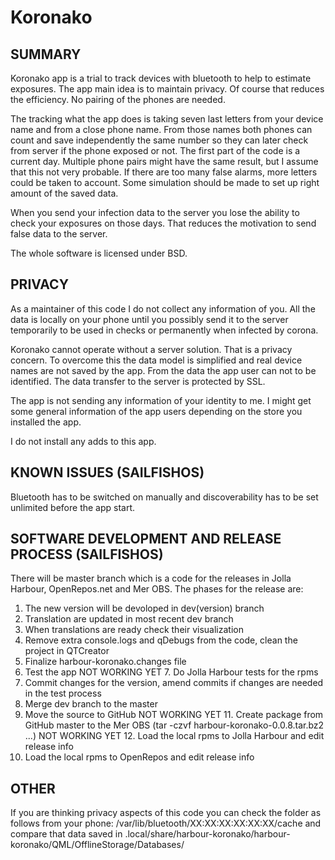# Koronako

## SUMMARY
Koronako app is a trial to track devices with bluetooth to help to estimate exposures. The app main idea is to maintain privacy. Of course that reduces the efficiency. No pairing of the phones are needed.

The tracking what the app does is taking seven last letters from your device name and from a close phone name. From those names both phones can count and save independently the same number so they can later check from server if the phone exposed or not. The first part of the code is a current day. Multiple phone pairs might have the same result, but I assume that this not very probable. If there are too many false alarms, more letters could be taken to account. Some simulation should be made to set up right amount of the saved data.

When you send your infection data to the server you lose the ability to check your exposures on those days. That reduces the motivation to send false data to the server.

The whole software is licensed under BSD.

## PRIVACY
As a maintainer of this code I do not collect any information of you. All the data is locally on your phone until you possibly send it to the server temporarily to be used in checks or permanently when infected by corona. 

Koronako cannot operate without a server solution. That is a privacy concern. To overcome this the data model is simplified and real device names are not saved by the app. From the data the app user can not to be identified. The data transfer to the server is protected by SSL.

The app is not sending any information of your identity to me. I might get some general information of the app users depending on the store you installed the app.

I do not install any adds to this app.

## KNOWN ISSUES (SAILFISHOS)

Bluetooth has to be switched on manually and discoverability has to be set unlimited before the app start.

## SOFTWARE DEVELOPMENT AND RELEASE PROCESS (SAILFISHOS)

There will be master branch which is a code for the releases in Jolla Harbour, OpenRepos.net and Mer OBS. The phases for the release are:

1. The new version will be devoloped in dev(version) branch
2. Translation are updated in most recent dev branch
3. When translations are ready check their visualization
4. Remove extra console.logs and qDebugs from the code, clean the project in QTCreator
5. Finalize harbour-koronako.changes file
6. Test the app
NOT WORKING YET 7. Do Jolla Harbour tests for the rpms
8. Commit changes for the version, amend commits if changes are needed in the test process
9. Merge dev branch to the master
10. Move the source to GitHub
NOT WORKING YET 11. Create package from GitHub master to the Mer OBS (tar -czvf harbour-koronako-0.0.8.tar.bz2 ...)
NOT WORKING YET 12. Load the local rpms to Jolla Harbour and edit release info
13. Load the local rpms to OpenRepos and edit release info

## OTHER
If you are thinking privacy aspects of this code you can check the folder as follows from your phone:
/var/lib/bluetooth/XX:XX:XX:XX:XX:XX/cache and compare that data saved in .local/share/harbour-koronako/harbour-koronako/QML/OfflineStorage/Databases/


